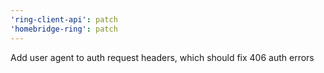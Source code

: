 ```yaml
---
'ring-client-api': patch
'homebridge-ring': patch
---
```


Add user agent to auth request headers, which should fix 406 auth errors
